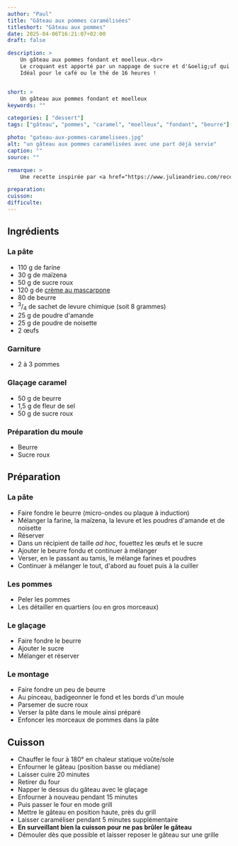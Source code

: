 ```yaml
---
author: "Paul"
title: "Gâteau aux pommes caramélisées"
titleshort: "Gâteau aux pommes"
date: 2025-04-06T16:21:07+02:00
draft: false

description: >
    Un gâteau aux pommes fondant et moelleux.<br>
    Le croquant est apporté par un nappage de sucre et d'&oelig;uf qui va caraméliser à la cuisson.<br>
    Idéal pour le café ou le thé de 16 heures !


short: >
    Un gâteau aux pommes fondant et moelleux
keywords: ""

categories: [ "dessert"]
tags: ["gâteau", "pommes", "caramel", "moelleux", "fondant", "beurre"]

photo: "gateau-aux-pommes-caramelisees.jpg"
alt: "un gâteau aux pommes caramélisées avec une part déjà servie"
caption: ""
source: ""

remarque: >
    Une recette inspirée par <a href="https://www.julieandrieu.com/recettes/gateau-aux-pommes-caramelise-dantoinette">Julie Andrieu</a>

preparation: 
cuisson: 
difficulte:
---
```



## Ingrédients
### La pâte
- 110 g de farine
- 30 g de maïzena
- 50 g de sucre roux
- 120 g de [crème au mascarpone](https://www.elle-et-vire.com/fr/fr/creme/produits/la-creme-au-mascarpone/)
- 80 de beurre
- <sup>3</sup>/<sub>4</sub> de sachet de levure chimique (soit 8 grammes)
- 25 g de poudre d'amande
- 25 g de poudre de noisette
- 2 &oelig;ufs
### Garniture
- 2 à 3 pommes
### Glaçage caramel
- 50 g de beurre
- 1,5 g de fleur de sel
- 50 g de sucre roux
### Préparation du moule
- Beurre
- Sucre roux
## Préparation
### La pâte
- Faire fondre le beurre (micro-ondes ou plaque à induction)
- Mélanger la farine, la maïzena, la levure et les poudres d'amande et de noisette
- Réserver
- Dans un récipient de taille *ad hoc*, fouettez les &oelig;ufs et le sucre
- Ajouter le beurre fondu et continuer à mélanger
- Verser, en le passant au tamis, le mélange farines et poudres
- Continuer à mélanger le tout, d'abord au fouet puis à la cuiller
### Les pommes
- Peler les pommes
- Les détailler en quartiers (ou en gros morceaux) 
### Le glaçage
- Faire fondre le beurre
- Ajouter le sucre
- Mélanger et réserver
### Le montage
- Faire fondre un peu de beurre
- Au pinceau, badigeonner le fond et les bords d'un moule
- Parsemer de sucre roux
- Verser la pâte dans le moule ainsi préparé
- Enfoncer les morceaux de pommes dans la pâte
## Cuisson
- Chauffer le four à 180° en chaleur statique voûte/sole
- Enfourner le gâteau (position basse ou médiane)
- Laisser cuire 20 minutes
- Retirer du four
- Napper le dessus du gâteau avec le glaçage
- Enfourner à nouveau pendant 15 minutes
- Puis passer le four en mode grill
- Mettre le gâteau en position haute, près du grill
- Laisser caraméliser pendant 5 minutes supplémentaire
- **En surveillant bien la cuisson pour ne pas brûler le gâteau**
- Démouler dès que possible et laisser reposer le gâteau sur une grille

